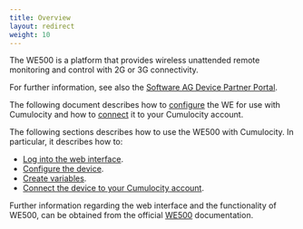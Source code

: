 ```yaml
---
title: Overview
layout: redirect
weight: 10
---
```


The WE500 is a platform that provides wireless unattended remote monitoring and control with 2G or 3G connectivity.

For further information, see also the [Software AG Device Partner Portal](https://devicepartnerportal.softwareag.com/dcp-publicweb/#/devices/10036/3).

The following document describes how to [configure](/guides/devices/meitrack/configuration) the WE for use with Cumulocity and how to [connect](/guides/devices/meitrack/configuration) it to your Cumulocity account.

The following sections describes how to use the WE500 with Cumulocity. In particular, it describes how to:

* [Log into the web interface](/guides/devices/nethix-we500/login).
* [Configure the device](/guides/devices/nethix-we500/configuration).
* [Create variables](/guides/devices/nethix-we500/variables).
* [Connect the device to your Cumulocity account](/guides/devices/nethix-we500/connection).

Further information regarding the web interface and the functionality of WE500, can be obtained from the official [WE500](https://nethix.co/doc/en/we500/we500.html#we500) documentation.
